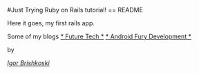 #Just Trying Ruby on Rails tutorial!
== README

Here it goes, my first rails app.

Some of my blogs 
[* Future Tech *](http://bri6ko-futuretech.blogspot.com/)
[* Android Fury Development *](http://android-fury-development.blogspot.com/)

by 

[*Igor Brishkoski*](https://plus.google.com/u/0/+IgorBrishkoski/)

